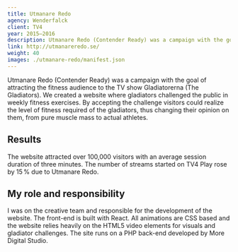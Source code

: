 ```yaml
---
title: Utmanare Redo
agency: Wenderfalck
client: TV4
year: 2015–2016
description: Utmanare Redo (Contender Ready) was a campaign with the goal of attracting the fitness audience to the TV show Gladiatorerna (The Gladiators).
link: http://utmanareredo.se/
weight: 40
images: ./utmanare-redo/manifest.json
---
```


Utmanare Redo (Contender Ready) was a campaign with the goal of attracting the fitness audience to the TV show Gladiatorerna (The Gladiators). We created a website where gladiators challenged the public in weekly fitness exercises. By accepting the challenge visitors could realize the level of fitness required of the gladiators, thus changing their opinion on them, from pure muscle mass to actual athletes.

## Results

The website attracted over 100,000 visitors with an average session duration of three minutes. The number of streams started on TV4 Play rose by 15&#8198;% due to Utmanare Redo.

## My role and responsibility

I was on the creative team and responsible for the development of the website. The front-end is built with React. All animations are CSS based and the website relies heavily on the HTML5 video elements for visuals and gladiator challenges. The site runs on a PHP back-end developed by More Digital Studio.
